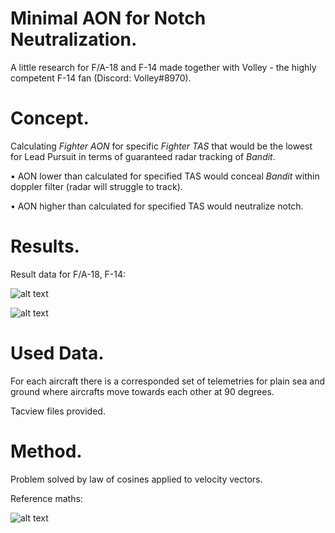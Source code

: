 # Minimal AON for Notch Neutralization.
A little research for F/A-18 and F-14 made together with Volley - the highly competent F-14 fan (Discord: Volley#8970).

# Concept.
Calculating *Fighter AON* for specific *Fighter TAS* that would be the lowest for Lead Pursuit in terms of guaranteed radar tracking of *Bandit*.

• AON lower than calculated for specified TAS would conceal *Bandit* within doppler filter (radar will struggle to track).

• AON higher than calculated for specified TAS would neutralize notch.

# Results.
Result data for F/A-18, F-14:

![alt text](https://github.com/AKAD0/Edge_Tracking_Angle/blob/main/images/FA-18.png)

![alt text](https://github.com/AKAD0/Edge_Tracking_Angle/blob/main/images/F-14.png)

# Used Data.
For each aircraft there is a corresponded set of telemetries for plain sea and ground where aircrafts move towards each other at 90 degrees.

Tacview files provided.

# Method.
Problem solved by law of cosines applied to velocity vectors.

Reference maths:

![alt text](https://github.com/AKAD0/Edge_Tracking_Angle/blob/main/images/math.png)

